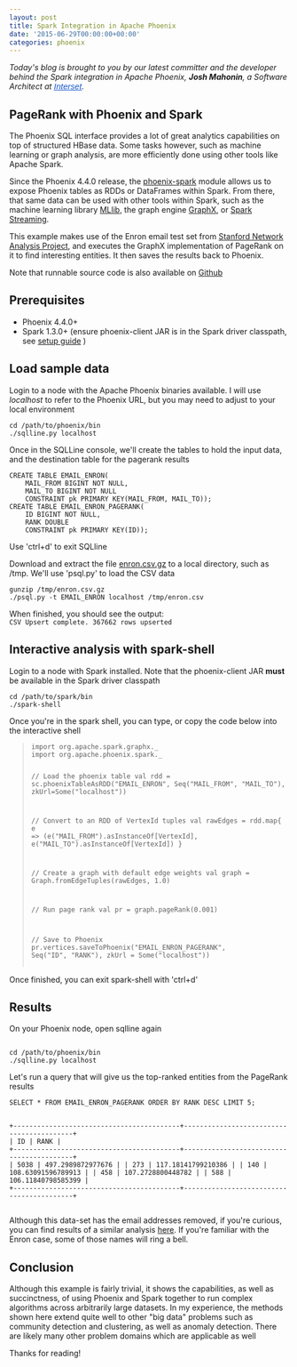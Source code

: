 ```yaml
---
layout: post
title: Spark Integration in Apache Phoenix
date: '2015-06-29T00:00:00+00:00'
categories: phoenix
---
```

<p><em>
Today's blog is brought to you by our latest committer and the developer behind the Spark integration in Apache Phoenix,&nbsp;<strong>Josh Mahonin</strong>, a Software Architect at <a href="https://www.interset.com/"><span style="font-size: 15px; font-family: Arial; color: #1155cc; text-decoration: underline; vertical-align: baseline; white-space: pre-wrap; background-color: transparent;">Interset</span></a></em>.</p> 
  <h2>PageRank with Phoenix and Spark</h2> 
  <p>
The Phoenix SQL interface provides a lot of great analytics capabilities on top of structured HBase data. Some tasks however, such as machine learning or graph analysis, are more efficiently done using other tools like Apache Spark.
</p> 
  <p>
Since the Phoenix 4.4.0 release, the <a href="https://phoenix.apache.org/phoenix_spark.html">phoenix-spark</a> module allows us to expose Phoenix tables as RDDs or DataFrames within Spark. From there, that same data can be used with other tools within Spark, such as the machine learning library <a href="https://spark.apache.org/docs/latest/mllib-guide.html">MLlib</a>, the graph engine <a href="https://spark.apache.org/docs/latest/graphx-programming-guide.html">GraphX</a>, or <a href="https://spark.apache.org/docs/latest/streaming-programming-guide.html">Spark Streaming</a>.	

</p> 
  <p>This example makes use of the Enron email test set from <a href="https://snap.stanford.edu/data/email-Enron.html">Stanford Network Analysis Project</a>, and executes the GraphX implementation of PageRank on it to find interesting entities. It then saves the results back to Phoenix.</p> 
  <p>Note that runnable source code is also available on <a href="https://github.com/jmahonin/spark-graphx-phoenix">Github</a></p> 
  <p> </p> 
  <h2>Prerequisites</h2> 
  <ul> 
    <li>Phoenix 4.4.0+</li> 
    <li>Spark 1.3.0+ (ensure phoenix-client JAR is in the Spark driver classpath, see 
<a href="https://phoenix.apache.org/phoenix_spark.html">setup guide</a> )
</li> 
  </ul> 
  <h2>Load sample data</h2> 
  <p>Login to a node with the Apache Phoenix binaries available. I will use <em>localhost</em> to refer to the Phoenix URL, but you may need to adjust to your local environment</p> 
  <pre><code>cd /path/to/phoenix/bin
./sqlline.py localhost</code></pre> 
  <p>Once in the SQLLine console, we'll create the tables to hold the input data, and the destination table for the pagerank results</p> 
  <pre><code>CREATE TABLE EMAIL_ENRON(</code>
<code>    MAIL_FROM BIGINT NOT NULL, </code>
<code>    MAIL_TO BIGINT NOT NULL </code>
<code>    CONSTRAINT pk PRIMARY KEY(MAIL_FROM, MAIL_TO));
CREATE TABLE EMAIL_ENRON_PAGERANK(</code>
<code>    ID BIGINT NOT NULL, </code>
<code>    RANK DOUBLE </code>
<code>    CONSTRAINT pk PRIMARY KEY(ID));</code></pre> 
  <p>Use 'ctrl+d' to exit SQLline</p> 
  <p>Download and extract the file <a href="https://github.com/jmahonin/spark-graphx-phoenix/blob/master/enron.csv.gz?raw=true">enron.csv.gz</a> to a local directory, such as /tmp. We'll use 'psql.py' to load the CSV data</p> 
  <pre><code>gunzip /tmp/enron.csv.gz
./psql.py -t EMAIL_ENRON localhost /tmp/enron.csv</code></pre> 
  <p>When finished, you should see the output:<br /> <code>CSV Upsert complete. 367662 rows upserted</code></p> 
  <h2>Interactive analysis with spark-shell</h2> 
  <p>Login to a node with Spark installed. Note that the phoenix-client JAR <strong>must</strong> be available in the Spark driver classpath</p> 
  <pre><code>cd /path/to/spark/bin
./spark-shell</code></pre> 
  <p>Once you're in the spark shell, you can type, or copy the code below into the interactive shell</p> 
  <p> </p> 
  <blockquote> 
    <pre><code>import org.apache.spark.graphx._
import org.apache.phoenix.spark._

// Load the phoenix table
val rdd = sc.phoenixTableAsRDD("EMAIL_ENRON", Seq("MAIL_FROM", "MAIL_TO"), zkUrl=Some("localhost"))

// Convert to an RDD of VertexId tuples
val rawEdges = rdd.map{ e =&gt; (e("MAIL_FROM").asInstanceOf[VertexId], e("MAIL_TO").asInstanceOf[VertexId]) }

// Create a graph with default edge weights
val graph = Graph.fromEdgeTuples(rawEdges, 1.0)

// Run page rank
val pr = graph.pageRank(0.001)

// Save to Phoenix
pr.vertices.saveToPhoenix("EMAIL_ENRON_PAGERANK", Seq("ID", "RANK"), zkUrl = Some("localhost"))
</code></pre> 
  </blockquote> 
  <p>Once finished, you can exit spark-shell with 'ctrl+d'</p> 
  <h2>Results</h2> 
  <p>On your Phoenix node, open sqlline again</p> 
  <p> </p> 
  <p><code>
cd /path/to/phoenix/bin
./sqlline.py localhost
</code></p> 
  <p>Let's run a query that will give us the top-ranked entities from the PageRank results</p> 
  <pre><code>SELECT * FROM EMAIL_ENRON_PAGERANK ORDER BY RANK DESC LIMIT 5;

+------------------------------------------+------------------------------------------+
|                    ID                    |                   RANK                   |
+------------------------------------------+------------------------------------------+
| 5038                                     | 497.2989872977676                        |
| 273                                      | 117.18141799210386                       |
| 140                                      | 108.63091596789913                       |
| 458                                      | 107.2728800448782                        |
| 588                                      | 106.11840798585399                       |
+------------------------------------------+------------------------------------------+</code></pre> 
  <p>Although this data-set has the email addresses removed, if you're curious, you can find results of a similar analysis <a href="http://sujitpal.blogspot.ca/2012/12/analyzing-enron-data-frequency.html">here</a>. If you're familiar with the Enron case, some of those names will ring a bell.</p> 
  <p> </p> 
  <h2>Conclusion</h2> 
  <p>Although this example is fairly trivial, it shows the capabilities, as well as succinctness, of using Phoenix and Spark together to run complex algorithms across arbitrarily large datasets. In my experience, the methods shown here extend quite well to other &quot;big data&quot; problems such as community detection and clustering, as well as anomaly detection. There are likely many other problem domains which are applicable as well
</p> 
  <p>Thanks for reading!</p>
